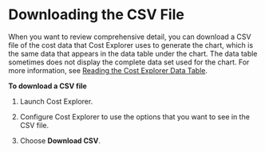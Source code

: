 # Downloading the CSV File<a name="ce-download-csv"></a>

When you want to review comprehensive detail, you can download a CSV file of the cost data that Cost Explorer uses to generate the chart, which is the same data that appears in the data table under the chart\. The data table sometimes does not display the complete data set used for the chart\. For more information, see [Reading the Cost Explorer Data Table](ce-table.md)\. 

**To download a CSV file**

1. Launch Cost Explorer\.

1. Configure Cost Explorer to use the options that you want to see in the CSV file\. 

1. Choose **Download CSV**\.
